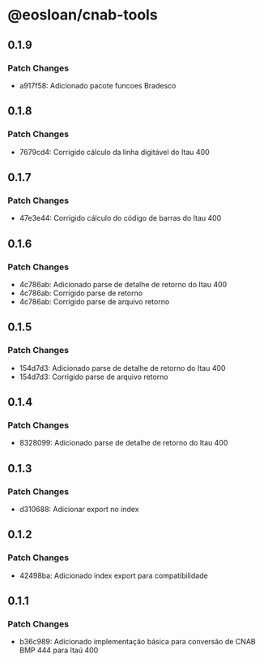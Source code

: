 # @eosloan/cnab-tools

## 0.1.9

### Patch Changes

- a917f58: Adicionado pacote funcoes Bradesco

## 0.1.8

### Patch Changes

- 7679cd4: Corrigido cálculo da linha digitável do Itau 400

## 0.1.7

### Patch Changes

- 47e3e44: Corrigido cálculo do código de barras do Itau 400

## 0.1.6

### Patch Changes

- 4c786ab: Adicionado parse de detalhe de retorno do Itau 400
- 4c786ab: Corrigido parse de retorno
- 4c786ab: Corrigido parse de arquivo retorno

## 0.1.5

### Patch Changes

- 154d7d3: Adicionado parse de detalhe de retorno do Itau 400
- 154d7d3: Corrigido parse de arquivo retorno

## 0.1.4

### Patch Changes

- 8328099: Adicionado parse de detalhe de retorno do Itau 400

## 0.1.3

### Patch Changes

- d310688: Adicionar export no index

## 0.1.2

### Patch Changes

- 42498ba: Adicionado index export para compatibilidade

## 0.1.1

### Patch Changes

- b36c989: Adicionado implementação básica para conversão de CNAB BMP 444 para Itaú 400
